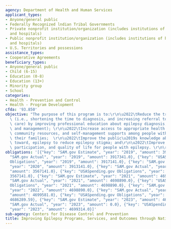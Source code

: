 ```yaml
---
agency: Department of Health and Human Services
applicant_types:
- Anyone/general public
- Federally Recognized lndian Tribal Governments
- Private nonprofit institution/organization (includes institutions of higher education
  and hospitals)
- Public nonprofit institution/organization (includes institutions of higher education
  and hospitals)
- U.S. Territories and possessions
assistance_types:
- Cooperative Agreements
beneficiary_types:
- Anyone/general public
- Child (6-15)
- Education (0-8)
- Education (13+)
- Minority group
- School
categories:
- Health - Prevention and Control
- Health - Program Development
cfda: '93.850'
objective: "The purpose of this program is to:\r\n\u2022\tReduce the treatment gap\
  \ (i.e., shortening the time to diagnosis, and increasing referral to specialty\
  \ care) by improving professional education about epilepsy diagnosis, treatment,\
  \ and management); \r\n\u2022\tIncrease access to appropriate health care services,\
  \ community resources, and self-management supports among people with epilepsy and\
  \ their families;  \r\n\u2022\tImprove the public\u2019s knowledge about, and attitudes\
  \ toward, epilepsy to reduce epilepsy stigma; and\r\n\u2022\tImprove health, social\
  \ participation, and quality of life for people with epilepsy. \r\n\r\n\r\n"
obligations: '[{"key": "SAM.gov Estimate", "year": "2019", "amount": 3917141.0}, {"key":
  "SAM.gov Actual", "year": "2019", "amount": 3917341.0}, {"key": "USASpending.gov
  Obligations", "year": "2019", "amount": 3917141.0}, {"key": "SAM.gov Estimate",
  "year": "2020", "amount": 3913141.0}, {"key": "SAM.gov Actual", "year": "2020",
  "amount": 3567141.0}, {"key": "USASpending.gov Obligations", "year": "2020", "amount":
  3567141.0}, {"key": "SAM.gov Estimate", "year": "2021", "amount": 4698890.0}, {"key":
  "SAM.gov Actual", "year": "2021", "amount": 4698890.0}, {"key": "USASpending.gov
  Obligations", "year": "2021", "amount": 4698890.0}, {"key": "SAM.gov Estimate",
  "year": "2022", "amount": 4698890.0}, {"key": "SAM.gov Actual", "year": "2022",
  "amount": 4699581.0}, {"key": "USASpending.gov Obligations", "year": "2022", "amount":
  4686289.59}, {"key": "SAM.gov Estimate", "year": "2023", "amount": 4699314.0}, {"key":
  "SAM.gov Actual", "year": "2023", "amount": 0.0}, {"key": "USASpending.gov Obligations",
  "year": "2023", "amount": 4699314.0}]'
sub-agency: Centers for Disease Control and Prevention
title: Improving Epilepsy Programs, Services, and Outcomes through National Partnerships
---
```

